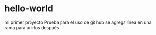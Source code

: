# hello-world
mi primer proyecto
Prueba para el uso de git hub
se agrega línea en una rama para unirlos después
